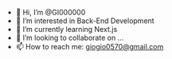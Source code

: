 - 👋 Hi, I’m @GI000000
- 👀 I’m interested in Back-End Development
- 🌱 I’m currently learning Next.js
- 💞️ I’m looking to collaborate on ...
- 📫 How to reach me: giogio0570@gmail.com

<!---
GI000000/GI000000 is a ✨ special ✨ repository because its `README.md` (this file) appears on your GitHub profile.
You can click the Preview link to take a look at your changes.
--->
